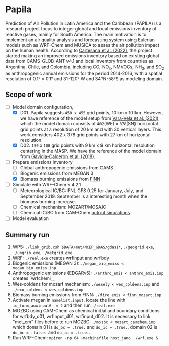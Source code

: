 # Papila
Prediction of Air Pollution in Latin America and the Caribbean (PAPILA) is a research project focus to integer global and local emissions inventory of reactive gases, mainly for South America. The main motivation is to implement an air quality analysis and forecasting system using Eulerian models such as WRF-Chem and MUSICA to asses the air pollution impact on the human health. According to [Cartesana et al. (2022)](https://essd.copernicus.org/articles/14/271/2022/), the project started making an improved emissions inventory based on existing global data from CAMS-GLOB-ANT v4.1 and local inventory from countries as Argentina, Chile, and Colombia, including CO, NO$_x$, NMVOCs, NH$_3$, and SO$_2$ as anthropogenic annual emissions for the period 2014-2016, with a spatial resolution of 0.1° $\times$ 0.1° and 31-120° W and 34°N-58°S as modeling domain.

## Scope of work
- [ ] Model domain configuration,
  - [x] D01. Papila suggests `450 x 455` grid points, 10 km x 10 km. However, we have reference of the model setup from [Vara-Vela et al. (2021)](https://journals.ametsoc.org/view/journals/bams/102/9/BAMS-D-21-0018.1.xml) which the model domain consists of `402`(WE) $\times$ `378`(SN) horizontal grid points at a resolution of 20 km and with 30 vertical layers. This work considers 402 x 378 grid points with 27 km of horizontal resolution.
  - [x] D02. `150` x `100` grid points with 9 km x 9 km horizontal resolution centering in the MASP. We have the reference of the model domain from [Gavidia-Calderon et al. (2018)](https://www.sciencedirect.com/science/article/pii/S1352231018306216?via%3Dihub).
- [ ] Prepare emissions inventory
  - [ ] Global anthropogenic emissions from CAMS
  - [ ] Biogenic emissions from MEGAN 3
  - [x] Biomass burning emissions from [FINN](https://www2.acom.ucar.edu/modeling/finn-fire-inventory-ncar)
- [ ] Simulate with WRF-Chem v 4.2.1
  - [ ] Meteorological IC/BC: FNL GFS 0.25 for January, July, and September 2019. September is a interesting month when the biomass burning increase.
  - [ ] Chemical mechanism: MOZART/MOSAIC
  - [ ] Chemical IC/BC from CAM-Chem [output simulations](https://www.acom.ucar.edu/cam-chem/cam-chem.shtml)
 - [ ] Model evaluation
  
## Summary run
1. WPS: `./link_grib.csh $DATA/met/NCEP_GDAS/gdas1*`, `./geogrid.exe`, `./ungrib.exe`, `./metgrid.exe` 
2. WRF: `./real.exe` creates wrfinput and wrfbdy
3. Biogenic emissions (MEGAN 3): `./megan_bio_emiss < megan_bio_emiss.inp`
4. Anthropogenic emissions (EDGARv5): `./anthro_emis < anthro_emis.inp` creates `wrfchemi_<time>_<domain> 
5. Wes-coldens for mozart mechanism: `./wesely < wes_coldens.inp` and `./exo_coldens < wes_coldens.inp`
6. Biomass burning emissions from FINN: `./fire_emis < finn_mozart.inp`
7. Activate megan in `namelist.input`, locate the line with `io_form_auxinput6  = 2` and then run `./real.exe`
8. MOZBC using CAM-Chem as chemical initial and boundary conditions for wrfbdy_d01, wrfinput_d01, wrfinput_d02. It is necessary to link "met_em" files before to run MOZBC: `./mozbc < mozart_camchem.inp` which domain 01 is `do_bc = .true.` and `do_ic = .true.`, domain 02 is `do_bc = .false.` and `do_ic = .true.`.
9. Run WRF-Chem: `mpirun -np 64 -machinefile host_jano ./wrf.exe &`

